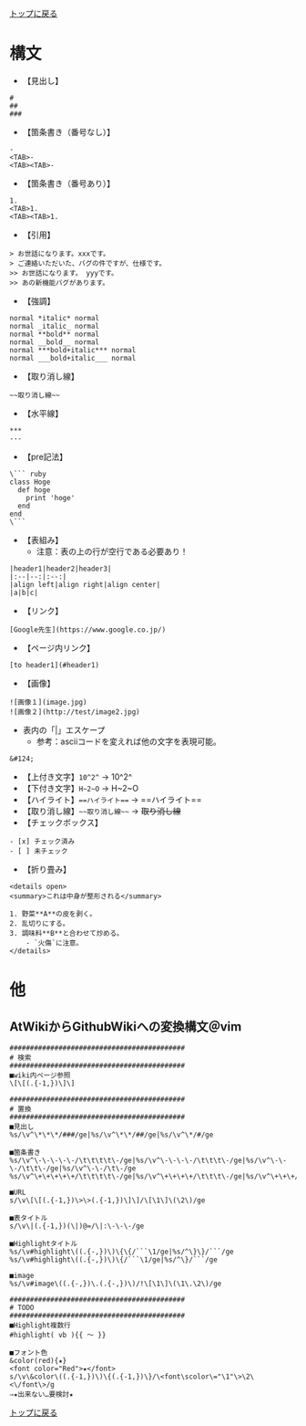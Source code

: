 [トップに戻る](../index.md)

# 構文

- 【見出し】
```
#
##
###
```

- 【箇条書き（番号なし）】

```
-
<TAB>-
<TAB><TAB>-
```

- 【箇条書き（番号あり）】

```
1.
<TAB>1.
<TAB><TAB>1.
```

- 【引用】

```
> お世話になります。xxxです。
> ご連絡いただいた、バグの件ですが、仕様です。
>> お世話になります。 yyyです。
>> あの新機能バグがあります。
```

- 【強調】

```
normal *italic* normal
normal _italic_ normal
normal **bold** normal
normal __bold__ normal
normal ***bold+italic*** normal
normal ___bold+italic___ normal
```

- 【取り消し線】

```
~~取り消し線~~
```

- 【水平線】

```
***
---
```

- 【pre記法】

```
\``` ruby
class Hoge
  def hoge
	print 'hoge'
  end
end
\```
```

- 【表組み】
	- 注意：表の上の行が空行である必要あり！

```
|header1|header2|header3|
|:--|--:|:--:|
|align left|align right|align center|
|a|b|c|
```

- 【リンク】

```
[Google先生](https://www.google.co.jp/)
```

- 【ページ内リンク】

```
[to header1](#header1)
```

- 【画像】

```
![画像１](image.jpg)
![画像２](http://test/image2.jpg)
```

- 表内の「|」エスケープ
	- 参考：asciiコードを変えれば他の文字を表現可能。
	
```
&#124;
```

- 【上付き文字】`10^2^` → 10^2^
- 【下付き文字】`H~2~O` → H~2~O
- 【ハイライト】`==ハイライト==` → ==ハイライト==
- 【取り消し線】`~~取り消し線~~` → ~~取り消し線~~
- 【チェックボックス】

```
- [x] チェック済み
- [ ] 未チェック
```

- 【折り畳み】

```
<details open>
<summary>これは中身が整形される</summary>

1. 野菜**A**の皮を剥く。
2. 乱切りにする。
3. 調味料**B**と合わせて炒める。
    - `火傷`に注意。
</details>
```

# 他

## AtWikiからGithubWikiへの変換構文＠vim

```
###########################################
# 検索
###########################################
■wiki内ページ参照
\[\[(.{-1,})\]\]

###########################################
# 置換
###########################################
■見出し
%s/\v^\*\*\*/###/ge|%s/\v^\*\*/##/ge|%s/\v^\*/#/ge

■箇条書き
%s/\v^\-\-\-\-\-/\t\t\t\t\-/ge|%s/\v^\-\-\-\-/\t\t\t\-/ge|%s/\v^\-\-\-/\t\t\-/ge|%s/\v^\-\-/\t\-/ge
%s/\v^\+\+\+\+\+/\t\t\t\t\-/ge|%s/\v^\+\+\+\+/\t\t\t\-/ge|%s/\v^\+\+\+/\t\t\-/ge|%s/\v^\+\+/\t\-/ge|%s/\v^\+/\-/ge

■URL
s/\v\[\[(.{-1,})\>\>(.{-1,})\]\]/\[\1\]\(\2\)/ge

■表タイトル
s/\v\|(.{-1,})(\|)@=/\|:\-\-\-/ge

■Highlightタイトル
%s/\v#highlight\((.{-,})\)\{\{/```\1/ge|%s/^\}\}/```/ge
%s/\v#highlight\((.{-,})\)\{/```\1/ge|%s/^\}/```/ge

■image
%s/\v#image\((.{-,})\.(.{-,})\)/!\[\1\]\(\1\.\2\)/ge

###########################################
# TODO
###########################################
■Highlight複数行
#highlight( vb ){{ ～ }}

■フォント色
&color(red){★}
<font color="Red">★</font>
s/\v\&color\((.{-1,})\)\{(.{-1,})\}/\<font\scolor\="\1"\>\2\<\/font\>/g
⇒★出来ない…要検討★
```

[トップに戻る](../index.md)
